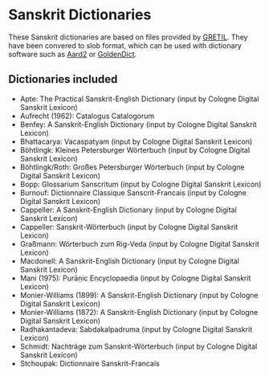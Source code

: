 # Sanskrit Dictionaries
These Sanskrit dictionaries are based on files provided by [GRETIL](http://gretil.sub.uni-goettingen.de/gretil.html#Dictionaries). They have been convered to slob format, which can be used with dictionary software such as [Aard2](https://aarddict.org/) or [GoldenDict](https://goldendict.org/).

## Dictionaries included

* Apte: The Practical Sanskrit-English Dictionary (input by Cologne Digital Sanskrit Lexicon)
* Aufrecht (1962): Catalogus Catalogorum
* Benfey: A Sanskrit-English Dictionary (input by Cologne Digital Sanskrit Lexicon)
* Bhattacarya: Vacaspatyam (input by Cologne Digital Sanskrit Lexicon)
* Böhtlingk: Kleines Petersburger Wörterbuch (input by Cologne Digital Sanskrit Lexicon)
* Böhtlingk/Roth: Großes Petersburger Wörterbuch (input by Cologne Digital Sanskrit Lexicon)
* Bopp: Glossarium Sanscritum (input by Cologne Digital Sanskrit Lexicon)
* Burnouf: Dictionnaire Classique Sanscrit-Francais (input by Cologne Digital Sanskrit Lexicon)
* Cappeller: A Sanskrit-English Dictionary (input by Cologne Digital Sanskrit Lexicon)
* Cappeller: Sanskrit-Wörterbuch (input by Cologne Digital Sanskrit Lexicon)
* Graßmann: Wörterbuch zum Rig-Veda (input by Cologne Digital Sanskrit Lexicon)
* Macdonell: A Sanskrit-English Dictionary (input by Cologne Digital Sanskrit Lexicon)
* Mani (1975): Purāṇic Encyclopaedia (input by Cologne Digital Sanskrit Lexicon)
* Monier-Williams (1899): A Sanskrit-English Dictionary (input by Cologne Digital Sanskrit Lexicon)
* Monier-Williams (1872): A Sanskrit-English Dictionary (input by Cologne Digital Sanskrit Lexicon)
* Radhakantadeva: Sabdakalpadruma (input by Cologne Digital Sanskrit Lexicon)
* Schmidt: Nachträge zum Sanskrit-Wörterbuch (input by Cologne Digital Sanskrit Lexicon)
* Stchoupak: Dictionnaire Sanskrit-Francais

